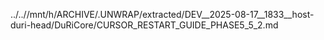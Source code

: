 ../..//mnt/h/ARCHIVE/.UNWRAP/extracted/DEV__2025-08-17__1833__host-duri-head/DuRiCore/CURSOR_RESTART_GUIDE_PHASE5_5_2.md